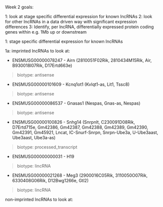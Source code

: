 Week 2 goals:

1: look at stage specific differential expression for known lncRNAs
2: look for other lncRNAs in a data driven way with significant expression differences
3: Identify, per lncRNA, differentially expressed protein coding genes within e.g. 1Mb up or downstream

1: stage specific differential expression for known lncRNAs

1a: imprinted lncRNAs to look at:
- ENSMUSG00000078247 - Airn (2810051F02Rik, 2810434M15Rik, Air, B930018I07Rik, D17Ertd663e)
> biotype: antisense
- ENSMUSG00000101609 - Kcnq1ot1 (Kvlqt1-as, Lit1, Tssc8)
> biotype: antisense
- ENSMUSG00000086537 - Gnasas1 (Nespas, Gnas-as, Nespas)
> biotype: antisense
- ENSMUSG00000100826 - Snhg14 (Snrpnlt, C230091D08Rik, D7Ertd715e, Gm42386, Gm42387, Gm42388, Gm42389, Gm42390, Gm42391, Gm45921, Lncat, IC-Snurf-Snrpn, Snrpn-Ube3a, U-Ube3aast, Ube3aast, Ube3a-as)
> biotype: processed_transcript
- ENSMUSG00000000031 - H19 
> biotype: lincRNA
- ENSMUSG00000021268 - Meg3 (2900016C05Rik, 3110050O07Rik, 6330408G06Rik, D12Bwg1266e, Gtl2)
> biotype: lincRNA

non-imprinted lncRNAs to look at:
